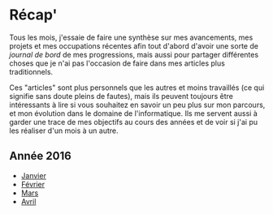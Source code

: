 Récap'
======


Tous les mois, j'essaie de faire une synthèse sur mes avancements, mes projets et mes occupations récentes afin tout d'abord d'avoir une sorte de *journal de bord* de mes progressions, mais aussi pour partager différentes choses que je n'ai pas l'occasion de faire dans mes articles plus traditionnels.

Ces "articles" sont plus personnels que les autres et moins travaillés (ce qui signifie sans doute pleins de fautes), mais ils peuvent toujours être intéressants à lire si vous souhaitez en savoir un peu plus sur mon parcours, et mon évolution dans le domaine de l'informatique. Ils me servent aussi à garder une trace de mes objectifs au cours des années et de voir si j'ai pu les réaliser d'un mois à un autre.

## Année 2016

- [Janvier](/recap/janvier2016.html)
- [Février](/recap/fevrier2016.html)
- [Mars](/recap/mars2016.html)
- [Avril](/recap/avril2016.html)
